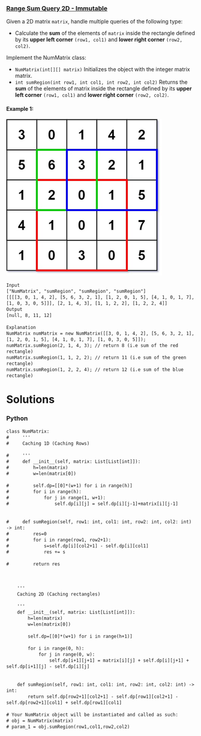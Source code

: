 ### [Range Sum Query 2D - Immutable](https://leetcode.com/problems/range-sum-query-2d-immutable/) <br>

Given a 2D matrix `matrix`, handle multiple queries of the following type:

 - Calculate the **sum** of the elements of `matrix` inside the rectangle defined by its **upper left corner** `(row1, col1)` and **lower right corner** `(row2, col2)`.

Implement the NumMatrix class:
- `NumMatrix(int[][] matrix)` Initializes the object with the integer matrix matrix.
- `int sumRegion(int row1, int col1, int row2, int col2)` Returns the **sum** of the elements of matrix inside the rectangle defined by its **upper left corner** `(row1, col1)` and **lower right corner** `(row2, col2)`.


#### Example 1:
<img src="../../../../../images/sum-grid.jpg">

```
Input
["NumMatrix", "sumRegion", "sumRegion", "sumRegion"]
[[[[3, 0, 1, 4, 2], [5, 6, 3, 2, 1], [1, 2, 0, 1, 5], [4, 1, 0, 1, 7], [1, 0, 3, 0, 5]]], [2, 1, 4, 3], [1, 1, 2, 2], [1, 2, 2, 4]]
Output
[null, 8, 11, 12]

Explanation
NumMatrix numMatrix = new NumMatrix([[3, 0, 1, 4, 2], [5, 6, 3, 2, 1], [1, 2, 0, 1, 5], [4, 1, 0, 1, 7], [1, 0, 3, 0, 5]]);
numMatrix.sumRegion(2, 1, 4, 3); // return 8 (i.e sum of the red rectangle)
numMatrix.sumRegion(1, 1, 2, 2); // return 11 (i.e sum of the green rectangle)
numMatrix.sumRegion(1, 2, 2, 4); // return 12 (i.e sum of the blue rectangle)

```


# Solutions

### Python
```
class NumMatrix:
#     '''
#     Caching 1D (Caching Rows)
    
#     '''
#     def __init__(self, matrix: List[List[int]]):
#         h=len(matrix)
#         w=len(matrix[0])
        
#         self.dp=[[0]*(w+1) for i in range(h)]
#         for i in range(h):
#             for j in range(1, w+1):
#                 self.dp[i][j] = self.dp[i][j-1]+matrix[i][j-1]
                
        
#     def sumRegion(self, row1: int, col1: int, row2: int, col2: int) -> int:
#         res=0
#         for i in range(row1, row2+1):
#             s=self.dp[i][col2+1] - self.dp[i][col1]
#             res += s
        
#         return res


    
    '''
    Caching 2D (Caching rectangles)
    
    '''
    def __init__(self, matrix: List[List[int]]):
        h=len(matrix)
        w=len(matrix[0])
        
        self.dp=[[0]*(w+1) for i in range(h+1)]
                
        for i in range(0, h):
            for j in range(0, w):
                self.dp[i+1][j+1] = matrix[i][j] + self.dp[i][j+1] + self.dp[i+1][j] - self.dp[i][j]
        
        
    def sumRegion(self, row1: int, col1: int, row2: int, col2: int) -> int:
        return self.dp[row2+1][col2+1] - self.dp[row1][col2+1] - self.dp[row2+1][col1] + self.dp[row1][col1]
    
# Your NumMatrix object will be instantiated and called as such:
# obj = NumMatrix(matrix)
# param_1 = obj.sumRegion(row1,col1,row2,col2)

```
